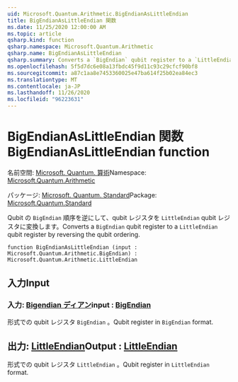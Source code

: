 ```yaml
---
uid: Microsoft.Quantum.Arithmetic.BigEndianAsLittleEndian
title: BigEndianAsLittleEndian 関数
ms.date: 11/25/2020 12:00:00 AM
ms.topic: article
qsharp.kind: function
qsharp.namespace: Microsoft.Quantum.Arithmetic
qsharp.name: BigEndianAsLittleEndian
qsharp.summary: Converts a `BigEndian` qubit register to a `LittleEndian` qubit register by reversing the qubit ordering.
ms.openlocfilehash: 5f5d7dc6e08a13fbdc45f9d11c93c29cfcf90bf8
ms.sourcegitcommit: a87c1aa8e7453360025e47ba614f25b02ea84ec3
ms.translationtype: MT
ms.contentlocale: ja-JP
ms.lasthandoff: 11/26/2020
ms.locfileid: "96223631"
---
```

# <a name="bigendianaslittleendian-function"></a><span data-ttu-id="ff228-102">BigEndianAsLittleEndian 関数</span><span class="sxs-lookup"><span data-stu-id="ff228-102">BigEndianAsLittleEndian function</span></span>

<span data-ttu-id="ff228-103">名前空間: [Microsoft. Quantum. 算術](xref:Microsoft.Quantum.Arithmetic)</span><span class="sxs-lookup"><span data-stu-id="ff228-103">Namespace: [Microsoft.Quantum.Arithmetic](xref:Microsoft.Quantum.Arithmetic)</span></span>

<span data-ttu-id="ff228-104">パッケージ: [Microsoft. Quantum. Standard](https://nuget.org/packages/Microsoft.Quantum.Standard)</span><span class="sxs-lookup"><span data-stu-id="ff228-104">Package: [Microsoft.Quantum.Standard](https://nuget.org/packages/Microsoft.Quantum.Standard)</span></span>


<span data-ttu-id="ff228-105">Qubit の `BigEndian` 順序を逆にして、qubit レジスタを `LittleEndian` qubit レジスタに変換します。</span><span class="sxs-lookup"><span data-stu-id="ff228-105">Converts a `BigEndian` qubit register to a `LittleEndian` qubit register by reversing the qubit ordering.</span></span>

```qsharp
function BigEndianAsLittleEndian (input : Microsoft.Quantum.Arithmetic.BigEndian) : Microsoft.Quantum.Arithmetic.LittleEndian
```


## <a name="input"></a><span data-ttu-id="ff228-106">入力</span><span class="sxs-lookup"><span data-stu-id="ff228-106">Input</span></span>

### <a name="input--bigendian"></a><span data-ttu-id="ff228-107">入力: [Bigendian ディアン](xref:Microsoft.Quantum.Arithmetic.BigEndian)</span><span class="sxs-lookup"><span data-stu-id="ff228-107">input : [BigEndian](xref:Microsoft.Quantum.Arithmetic.BigEndian)</span></span>

<span data-ttu-id="ff228-108">形式での qubit レジスタ `BigEndian` 。</span><span class="sxs-lookup"><span data-stu-id="ff228-108">Qubit register in `BigEndian` format.</span></span>



## <a name="output--littleendian"></a><span data-ttu-id="ff228-109">出力: [LittleEndian](xref:Microsoft.Quantum.Arithmetic.LittleEndian)</span><span class="sxs-lookup"><span data-stu-id="ff228-109">Output : [LittleEndian](xref:Microsoft.Quantum.Arithmetic.LittleEndian)</span></span>

<span data-ttu-id="ff228-110">形式での qubit レジスタ `LittleEndian` 。</span><span class="sxs-lookup"><span data-stu-id="ff228-110">Qubit register in `LittleEndian` format.</span></span>